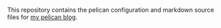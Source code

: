 This repository contains the pelican configuration and markdown source files for [my pelican blog](http://atime.me).
